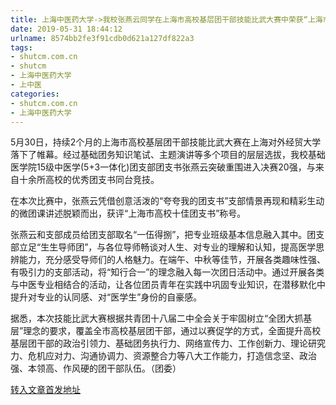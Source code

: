 ```yaml
---
title: 上海中医药大学->我校张燕云同学在上海市高校基层团干部技能比武大赛中荣获“上海市高校十佳团支书” | shutcm.com.cn
date: 2019-05-31 18:44:12
urlname: 8574bb2fe3f91cdb0d621a127df822a3
tags: 
- shutcm.com.cn
- shutcm
- 上海中医药大学
- 上中医
categories:
- shutcm.com.cn
- 上海中医药大学
---
```



5月30日，持续2个月的上海市高校基层团干部技能比武大赛在上海对外经贸大学落下了帷幕。经过基础团务知识笔试、主题演讲等多个项目的层层选拔，我校基础医学院15级中医学(5+3一体化)团支部团支书张燕云突破重围进入决赛20强，与来自十余所高校的优秀团支书同台竞技。

在本次比赛中，张燕云凭借创意活泼的“夸夸我的团支书”支部情景再现和精彩生动的微团课讲述脱颖而出，获评“上海市高校十佳团支书”称号。

张燕云和支部成员给团支部取名“一伍得捌”，把专业班级基本信息融入其中。团支部立足“生生导师团”，与各位导师畅谈对人生、对专业的理解和认知，提高医学思辨能力，充分感受导师们的人格魅力。在端午、中秋等佳节，开展各类趣味性强、有吸引力的支部活动，将“知行合一”的理念融入每一次团日活动中。通过开展各类与中医专业相结合的活动，让各位团员青年在实践中巩固专业知识，在潜移默化中提升对专业的认同感、对“医学生”身份的自豪感。

据悉，本次技能比武大赛根据共青团十八届二中全会关于牢固树立“全团大抓基层”理念的要求，覆盖全市高校基层团干部，通过以赛促学的方式，全面提升高校基层团干部的政治引领力、基础团务执行力、网络宣传力、工作创新力、理论研究力、危机应对力、沟通协调力、资源整合力等八大工作能力，打造信念坚、政治强、本领高、作风硬的团干部队伍。（团委）





[转入文章首发地址](http://www.shutcm.edu.cn/2019/0531/c973a104926/page.htm)